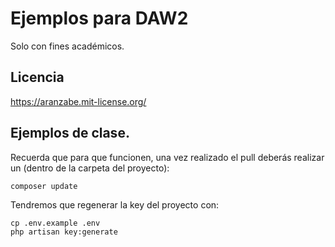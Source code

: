# Ejemplos para DAW2
Solo con fines académicos.

## Licencia

https://aranzabe.mit-license.org/


## Ejemplos de clase.
Recuerda que para que funcionen, una vez realizado el pull deberás realizar un (dentro de la carpeta del proyecto): 

    composer update 

Tendremos que regenerar la key del proyecto con:

    cp .env.example .env           
    php artisan key:generate
